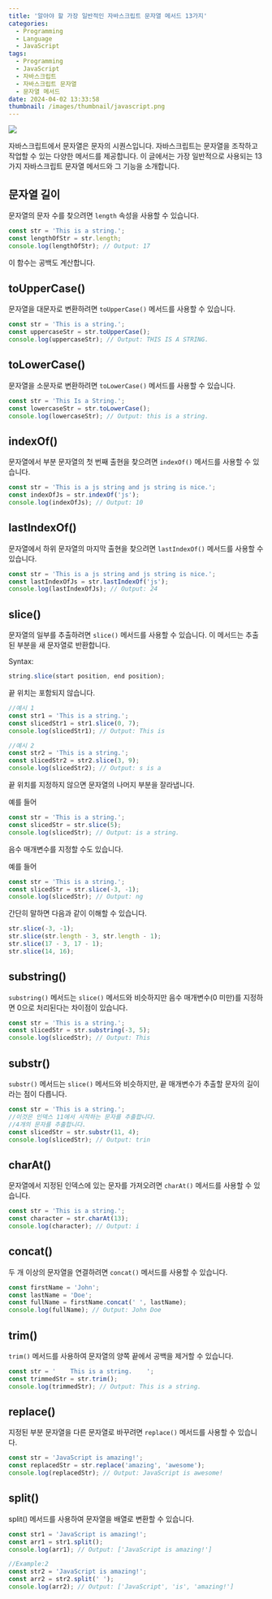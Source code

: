 ```yaml
---
title: '알아야 할 가장 일반적인 자바스크립트 문자열 메서드 13가지'
categories:
  - Programming
  - Language
  - JavaScript
tags:
  - Programming
  - JavaScript
  - 자바스크립트
  - 자바스크립트 문자열
  - 문자열 메서드
date: 2024-04-02 13:33:58
thumbnail: /images/thumbnail/javascript.png
---
```


![](/images/header/js-dev-20.png)

자바스크립트에서 문자열은 문자의 시퀀스입니다. 자바스크립트는 문자열을 조작하고 작업할 수 있는 다양한 메서드를 제공합니다. 이 글에서는 가장 일반적으로 사용되는 13가지 자바스크립트 문자열 메서드와 그 기능을 소개합니다.

## 문자열 길이

문자열의 문자 수를 찾으려면 `length` 속성을 사용할 수 있습니다.

```js
const str = 'This is a string.';
const lengthOfStr = str.length;
console.log(lengthOfStr); // Output: 17
```

이 함수는 공백도 계산합니다.

## toUpperCase()

문자열을 대문자로 변환하려면 `toUpperCase()` 메서드를 사용할 수 있습니다.

```js
const str = 'This is a string.';
const uppercaseStr = str.toUpperCase();
console.log(uppercaseStr); // Output: THIS IS A STRING.
```

## toLowerCase()

문자열을 소문자로 변환하려면 `toLowerCase()` 메서드를 사용할 수 있습니다.

```js
const str = 'This Is a String.';
const lowercaseStr = str.toLowerCase();
console.log(lowercaseStr); // Output: this is a string.
```

## indexOf()

문자열에서 부분 문자열의 첫 번째 출현을 찾으려면 `indexOf()` 메서드를 사용할 수 있습니다.

```js
const str = 'This is a js string and js string is nice.';
const indexOfJs = str.indexOf('js');
console.log(indexOfJs); // Output: 10
```

## lastIndexOf()

문자열에서 하위 문자열의 마지막 출현을 찾으려면 `lastIndexOf()` 메서드를 사용할 수 있습니다.

```js
const str = 'This is a js string and js string is nice.';
const lastIndexOfJs = str.lastIndexOf('js');
console.log(lastIndexOfJs); // Output: 24
```

## slice()

문자열의 일부를 추출하려면 `slice()` 메서드를 사용할 수 있습니다. 이 메서드는 추출된 부분을 새 문자열로 반환합니다.

Syntax:

```js
string.slice(start position, end position);
```

끝 위치는 포함되지 않습니다.

```js
//예시 1
const str1 = 'This is a string.';
const slicedStr1 = str1.slice(0, 7);
console.log(slicedStr1); // Output: This is

//예시 2
const str2 = 'This is a string.';
const slicedStr2 = str2.slice(3, 9);
console.log(slicedStr2); // Output: s is a
```

끝 위치를 지정하지 않으면 문자열의 나머지 부분을 잘라냅니다.

예를 들어

```js
const str = 'This is a string.';
const slicedStr = str.slice(5);
console.log(slicedStr); // Output: is a string.
```

음수 매개변수를 지정할 수도 있습니다.

예를 들어

```js
const str = 'This is a string.';
const slicedStr = str.slice(-3, -1);
console.log(slicedStr); // Output: ng
```

간단히 말하면 다음과 같이 이해할 수 있습니다.

```js
str.slice(-3, -1);
str.slice(str.length - 3, str.length - 1);
str.slice(17 - 3, 17 - 1);
str.slice(14, 16);
```

## substring()

`substring()` 메서드는 `slice()` 메서드와 비슷하지만 음수 매개변수(0 미만)를 지정하면 0으로 처리된다는 차이점이 있습니다.

```js
const str = 'This is a string.';
const slicedStr = str.substring(-3, 5);
console.log(slicedStr); // Output: This
```

## substr()

`substr()` 메서드는 `slice()` 메서드와 비슷하지만, 끝 매개변수가 추출할 문자의 길이라는 점이 다릅니다.

```js
const str = 'This is a string.';
//이것은 인덱스 11에서 시작하는 문자를 추출합니다.
//4개의 문자를 추출합니다.
const slicedStr = str.substr(11, 4);
console.log(slicedStr); // Output: trin
```

## charAt()

문자열에서 지정된 인덱스에 있는 문자를 가져오려면 `charAt()` 메서드를 사용할 수 있습니다.

```js
const str = 'This is a string.';
const character = str.charAt(13);
console.log(character); // Output: i
```

## concat()

두 개 이상의 문자열을 연결하려면 `concat()` 메서드를 사용할 수 있습니다.

```js
const firstName = 'John';
const lastName = 'Doe';
const fullName = firstName.concat(' ', lastName);
console.log(fullName); // Output: John Doe
```

## trim()

`trim()` 메서드를 사용하여 문자열의 양쪽 끝에서 공백을 제거할 수 있습니다.

```js
const str = '    This is a string.    ';
const trimmedStr = str.trim();
console.log(trimmedStr); // Output: This is a string.
```

## replace()

지정된 부분 문자열을 다른 문자열로 바꾸려면 `replace()` 메서드를 사용할 수 있습니다.

```js
const str = 'JavaScript is amazing!';
const replacedStr = str.replace('amazing', 'awesome');
console.log(replacedStr); // Output: JavaScript is awesome!
```

## split()

split() 메서드를 사용하여 문자열을 배열로 변환할 수 있습니다.

```js
const str1 = 'JavaScript is amazing!';
const arr1 = str1.split();
console.log(arr1); // Output: ['JavaScript is amazing!']

//Example:2
const str2 = 'JavaScript is amazing!';
const arr2 = str2.split(' ');
console.log(arr2); // Output: ['JavaScript', 'is', 'amazing!']
```
